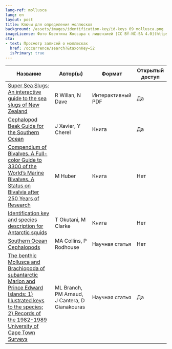 ```yaml
---
lang-ref: mollusca
lang: en
layout: post
title: Ключи для определения моллюсков
background: /assets/images/identification-key/id-keys_09_mollusca.png
imageLicense: Фото Квентина Жоссара с лицензией [CC BY-NC-SA 4.0](https://creativecommons.org/licenses/by-nc-sa/4.0/).
cta:
- text: Просмотр записей о моллюсках
  href: /occurrence/search?&taxonKey=52
  isPrimary: true
---
```


Название | Автор(ы) | Формат | Открытый доступ |
-- | -- | -- | -- |
[Super Sea Slugs: An interactive guide to the sea slugs of New Zealand](https://niwa.co.nz/sites/niwa.co.nz/files/Super%20Sea%20Slugs_Version%201_2020.pdf) | R Willan, N Dave | Интерактивный PDF | Да | 
[Cephalopod Beak Guide for the Southern Ocean](https://nora.nerc.ac.uk/id/eprint/13035/8/2009_Xavier%20Cherel_beak%20guide%20corrected%2022SET2017.pdf) | J Xavier, Y Cherel | Книга | Да | 
[Compendium  of Bivalves. A Full-color Guide to 3300 of the World’s Marine Bivalves. A Status on Bivalvia after 250 Years of Research](https://www.worldcat.org/title/compendium-of-bivalves-a-full-color-guide-to-3300-of-the-worlds-marine-bivalves-a-status-on-bivalvia-after-250-years-of-research/oclc/731313229&referer=brief_results) | M Huber | Книга | Нет | 
[Identification key and species description for Antarctic squids](https://www.worldcat.org/title/identification-key-and-species-description-for-antarctic-squids/oclc/13592347&referer=brief_results) | T Okutani, M Clarke | Книга | Нет | 
[Southern Ocean Cephalopods](https://www.sciencedirect.com/science/article/pii/S0065288105500038) | MA Collins, P Rodhouse | Научная статья | Нет | 
[The  benthic Mollusca and Brachiopoda of subantarctic Marion and Prince  Edward Islands: 1) Illustrated keys to the species; 2) Records of the  1982-1989 University of Cape Town Surveys](https://nextcloud.bebif.be/s/G4gg9LqMWnr2xca) | ML Branch, PM Arnaud, J Cantera, D Gianakouras | Научная статья | Да | 
